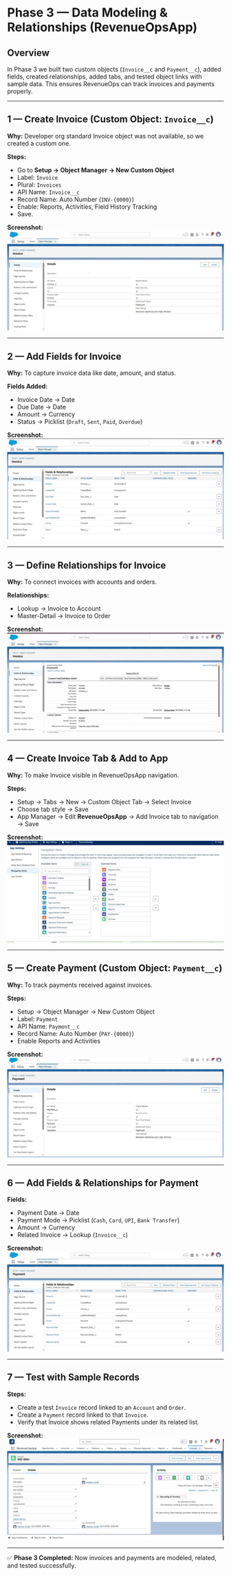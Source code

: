 # Phase 3 — Data Modeling & Relationships (RevenueOpsApp)

## Overview  
In Phase 3 we built two custom objects (`Invoice__c` and `Payment__c`), added fields, created relationships, added tabs, and tested object links with sample data. This ensures RevenueOps can track invoices and payments properly.

---

## 1 — Create Invoice (Custom Object: `Invoice__c`)  
**Why:** Developer org standard Invoice object was not available, so we created a custom one.  

**Steps:**  
- Go to **Setup → Object Manager → New Custom Object**  
- Label: `Invoice`  
- Plural: `Invoices`  
- API Name: `Invoice__c`  
- Record Name: Auto Number (`INV-{0000}`)  
- Enable: Reports, Activities, Field History Tracking  
- Save.  

**Screenshot:**  
![Invoice Object Details](./screenshots3/01_invoice_object.jpg)

---

## 2 — Add Fields for Invoice  
**Why:** To capture invoice data like date, amount, and status.  

**Fields Added:**  
- Invoice Date → Date  
- Due Date → Date  
- Amount → Currency  
- Status → Picklist (`Draft`, `Sent`, `Paid`, `Overdue`)  

**Screenshot:**  
![Invoice Fields](./screenshots3/02_invoice_fields.jpg)

---

## 3 — Define Relationships for Invoice  
**Why:** To connect invoices with accounts and orders.  

**Relationships:**  
- Lookup → Invoice to Account  
- Master-Detail → Invoice to Order  

**Screenshot:**  
![Invoice Relationships](./screenshots3/03_invoice_relationships.jpg)

---

## 4 — Create Invoice Tab & Add to App  
**Why:** To make Invoice visible in RevenueOpsApp navigation.  

**Steps:**  
- Setup → Tabs → New → Custom Object Tab → Select Invoice  
- Choose tab style → Save  
- App Manager → Edit **RevenueOpsApp** → Add Invoice tab to navigation → Save  

**Screenshot:**  
![Invoice Tab](./screenshots3/04_invoice_tab.jpg)

---

## 5 — Create Payment (Custom Object: `Payment__c`)  
**Why:** To track payments received against invoices.  

**Steps:**  
- Setup → Object Manager → New Custom Object  
- Label: `Payment`  
- API Name: `Payment__c`  
- Record Name: Auto Number (`PAY-{0000}`)  
- Enable Reports and Activities  

**Screenshot:**  
![Payment Object](./screenshots3/05_payment_object.jpg)

---

## 6 — Add Fields & Relationships for Payment  
**Fields:**  
- Payment Date → Date  
- Payment Mode → Picklist (`Cash`, `Card`, `UPI`, `Bank Transfer`)  
- Amount → Currency  
- Related Invoice → Lookup (`Invoice__c`)  

**Screenshot:**  
![Payment Relationship](./screenshots3/06_payment_relationship.jpg)

---

## 7 — Test with Sample Records  
**Steps:**  
- Create a test `Invoice` record linked to an `Account` and `Order`.  
- Create a `Payment` record linked to that `Invoice`.  
- Verify that Invoice shows related Payments under its related list.  

**Screenshot:**  
![Test Invoice with Payment](./screenshots3/07_test_invoice_payment.jpg)

---

✅ **Phase 3 Completed:** Now invoices and payments are modeled, related, and tested successfully.

